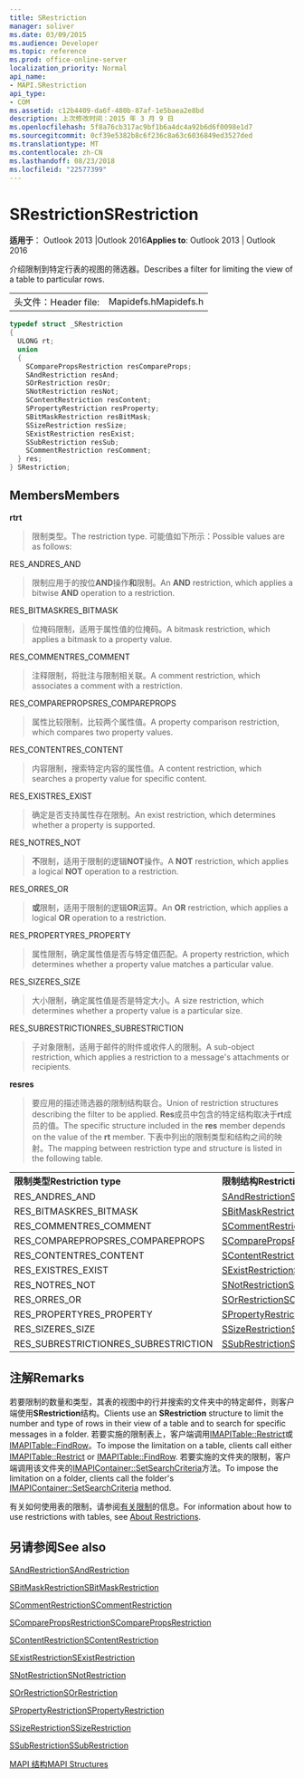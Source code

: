 ```yaml
---
title: SRestriction
manager: soliver
ms.date: 03/09/2015
ms.audience: Developer
ms.topic: reference
ms.prod: office-online-server
localization_priority: Normal
api_name:
- MAPI.SRestriction
api_type:
- COM
ms.assetid: c12b4409-da6f-480b-87af-1e5baea2e8bd
description: 上次修改时间：2015 年 3 月 9 日
ms.openlocfilehash: 5f8a76cb317ac9bf1b6a4dc4a92b6d6f0098e1d7
ms.sourcegitcommit: 0cf39e5382b8c6f236c8a63c6036849ed3527ded
ms.translationtype: MT
ms.contentlocale: zh-CN
ms.lasthandoff: 08/23/2018
ms.locfileid: "22577399"
---
```

# <a name="srestriction"></a><span data-ttu-id="9f77c-103">SRestriction</span><span class="sxs-lookup"><span data-stu-id="9f77c-103">SRestriction</span></span>

  
  
<span data-ttu-id="9f77c-104">**适用于**： Outlook 2013 |Outlook 2016</span><span class="sxs-lookup"><span data-stu-id="9f77c-104">**Applies to**: Outlook 2013 | Outlook 2016</span></span> 
  
<span data-ttu-id="9f77c-105">介绍限制到特定行表的视图的筛选器。</span><span class="sxs-lookup"><span data-stu-id="9f77c-105">Describes a filter for limiting the view of a table to particular rows.</span></span> 
  
|||
|:-----|:-----|
|<span data-ttu-id="9f77c-106">头文件：</span><span class="sxs-lookup"><span data-stu-id="9f77c-106">Header file:</span></span>  <br/> |<span data-ttu-id="9f77c-107">Mapidefs.h</span><span class="sxs-lookup"><span data-stu-id="9f77c-107">Mapidefs.h</span></span>  <br/> |
   
```cpp
typedef struct _SRestriction
{
  ULONG rt;
  union
  {
    SComparePropsRestriction resCompareProps;
    SAndRestriction resAnd;
    SOrRestriction resOr;
    SNotRestriction resNot;
    SContentRestriction resContent;
    SPropertyRestriction resProperty;
    SBitMaskRestriction resBitMask;
    SSizeRestriction resSize;
    SExistRestriction resExist;
    SSubRestriction resSub;
    SCommentRestriction resComment;
  } res;
} SRestriction;

```

## <a name="members"></a><span data-ttu-id="9f77c-108">Members</span><span class="sxs-lookup"><span data-stu-id="9f77c-108">Members</span></span>

 <span data-ttu-id="9f77c-109">**rt**</span><span class="sxs-lookup"><span data-stu-id="9f77c-109">**rt**</span></span>
  
> <span data-ttu-id="9f77c-110">限制类型。</span><span class="sxs-lookup"><span data-stu-id="9f77c-110">The restriction type.</span></span> <span data-ttu-id="9f77c-111">可能值如下所示：</span><span class="sxs-lookup"><span data-stu-id="9f77c-111">Possible values are as follows:</span></span> 
    
<span data-ttu-id="9f77c-112">RES_AND</span><span class="sxs-lookup"><span data-stu-id="9f77c-112">RES_AND</span></span> 
  
> <span data-ttu-id="9f77c-113">限制应用于的按位**AND**操作**和**限制。</span><span class="sxs-lookup"><span data-stu-id="9f77c-113">An **AND** restriction, which applies a bitwise **AND** operation to a restriction.</span></span> 
    
<span data-ttu-id="9f77c-114">RES_BITMASK</span><span class="sxs-lookup"><span data-stu-id="9f77c-114">RES_BITMASK</span></span> 
  
> <span data-ttu-id="9f77c-115">位掩码限制，适用于属性值的位掩码。</span><span class="sxs-lookup"><span data-stu-id="9f77c-115">A bitmask restriction, which applies a bitmask to a property value.</span></span>
    
<span data-ttu-id="9f77c-116">RES_COMMENT</span><span class="sxs-lookup"><span data-stu-id="9f77c-116">RES_COMMENT</span></span> 
  
> <span data-ttu-id="9f77c-117">注释限制，将批注与限制相关联。</span><span class="sxs-lookup"><span data-stu-id="9f77c-117">A comment restriction, which associates a comment with a restriction.</span></span>
    
<span data-ttu-id="9f77c-118">RES_COMPAREPROPS</span><span class="sxs-lookup"><span data-stu-id="9f77c-118">RES_COMPAREPROPS</span></span> 
  
> <span data-ttu-id="9f77c-119">属性比较限制，比较两个属性值。</span><span class="sxs-lookup"><span data-stu-id="9f77c-119">A property comparison restriction, which compares two property values.</span></span>
    
<span data-ttu-id="9f77c-120">RES_CONTENT</span><span class="sxs-lookup"><span data-stu-id="9f77c-120">RES_CONTENT</span></span> 
  
> <span data-ttu-id="9f77c-121">内容限制，搜索特定内容的属性值。</span><span class="sxs-lookup"><span data-stu-id="9f77c-121">A content restriction, which searches a property value for specific content.</span></span>
    
<span data-ttu-id="9f77c-122">RES_EXIST</span><span class="sxs-lookup"><span data-stu-id="9f77c-122">RES_EXIST</span></span> 
  
> <span data-ttu-id="9f77c-123">确定是否支持属性存在限制。</span><span class="sxs-lookup"><span data-stu-id="9f77c-123">An exist restriction, which determines whether a property is supported.</span></span>
    
<span data-ttu-id="9f77c-124">RES_NOT</span><span class="sxs-lookup"><span data-stu-id="9f77c-124">RES_NOT</span></span> 
  
> <span data-ttu-id="9f77c-125">**不**限制，适用于限制的逻辑**NOT**操作。</span><span class="sxs-lookup"><span data-stu-id="9f77c-125">A **NOT** restriction, which applies a logical **NOT** operation to a restriction.</span></span> 
    
<span data-ttu-id="9f77c-126">RES_OR</span><span class="sxs-lookup"><span data-stu-id="9f77c-126">RES_OR</span></span> 
  
> <span data-ttu-id="9f77c-127">**或**限制，适用于限制的逻辑**OR**运算。</span><span class="sxs-lookup"><span data-stu-id="9f77c-127">An **OR** restriction, which applies a logical **OR** operation to a restriction.</span></span> 
    
<span data-ttu-id="9f77c-128">RES_PROPERTY</span><span class="sxs-lookup"><span data-stu-id="9f77c-128">RES_PROPERTY</span></span> 
  
> <span data-ttu-id="9f77c-129">属性限制，确定属性值是否与特定值匹配。</span><span class="sxs-lookup"><span data-stu-id="9f77c-129">A property restriction, which determines whether a property value matches a particular value.</span></span>
    
<span data-ttu-id="9f77c-130">RES_SIZE</span><span class="sxs-lookup"><span data-stu-id="9f77c-130">RES_SIZE</span></span> 
  
> <span data-ttu-id="9f77c-131">大小限制，确定属性值是否是特定大小。</span><span class="sxs-lookup"><span data-stu-id="9f77c-131">A size restriction, which determines whether a property value is a particular size.</span></span>
    
<span data-ttu-id="9f77c-132">RES_SUBRESTRICTION</span><span class="sxs-lookup"><span data-stu-id="9f77c-132">RES_SUBRESTRICTION</span></span> 
  
> <span data-ttu-id="9f77c-133">子对象限制，适用于邮件的附件或收件人的限制。</span><span class="sxs-lookup"><span data-stu-id="9f77c-133">A sub-object restriction, which applies a restriction to a message's attachments or recipients.</span></span>
    
 <span data-ttu-id="9f77c-134">**res**</span><span class="sxs-lookup"><span data-stu-id="9f77c-134">**res**</span></span>
  
> <span data-ttu-id="9f77c-135">要应用的描述筛选器的限制结构联合。</span><span class="sxs-lookup"><span data-stu-id="9f77c-135">Union of restriction structures describing the filter to be applied.</span></span> <span data-ttu-id="9f77c-136">**Res**成员中包含的特定结构取决于**rt**成员的值。</span><span class="sxs-lookup"><span data-stu-id="9f77c-136">The specific structure included in the **res** member depends on the value of the **rt** member.</span></span> <span data-ttu-id="9f77c-137">下表中列出的限制类型和结构之间的映射。</span><span class="sxs-lookup"><span data-stu-id="9f77c-137">The mapping between restriction type and structure is listed in the following table.</span></span> 
    
|||
|:-----|:-----|
|<span data-ttu-id="9f77c-138">**限制类型**</span><span class="sxs-lookup"><span data-stu-id="9f77c-138">**Restriction type**</span></span> <br/> |<span data-ttu-id="9f77c-139">**限制结构**</span><span class="sxs-lookup"><span data-stu-id="9f77c-139">**Restriction structure**</span></span> <br/> |
|<span data-ttu-id="9f77c-140">RES_AND</span><span class="sxs-lookup"><span data-stu-id="9f77c-140">RES_AND</span></span>  <br/> |[<span data-ttu-id="9f77c-141">SAndRestriction</span><span class="sxs-lookup"><span data-stu-id="9f77c-141">SAndRestriction</span></span>](sandrestriction.md) <br/> |
|<span data-ttu-id="9f77c-142">RES_BITMASK</span><span class="sxs-lookup"><span data-stu-id="9f77c-142">RES_BITMASK</span></span>  <br/> |[<span data-ttu-id="9f77c-143">SBitMaskRestriction</span><span class="sxs-lookup"><span data-stu-id="9f77c-143">SBitMaskRestriction</span></span>](sbitmaskrestriction.md) <br/> |
|<span data-ttu-id="9f77c-144">RES_COMMENT</span><span class="sxs-lookup"><span data-stu-id="9f77c-144">RES_COMMENT</span></span>  <br/> |[<span data-ttu-id="9f77c-145">SCommentRestriction</span><span class="sxs-lookup"><span data-stu-id="9f77c-145">SCommentRestriction</span></span>](scommentrestriction.md) <br/> |
|<span data-ttu-id="9f77c-146">RES_COMPAREPROPS</span><span class="sxs-lookup"><span data-stu-id="9f77c-146">RES_COMPAREPROPS</span></span>  <br/> |[<span data-ttu-id="9f77c-147">SComparePropsRestriction</span><span class="sxs-lookup"><span data-stu-id="9f77c-147">SComparePropsRestriction</span></span>](scomparepropsrestriction.md) <br/> |
|<span data-ttu-id="9f77c-148">RES_CONTENT</span><span class="sxs-lookup"><span data-stu-id="9f77c-148">RES_CONTENT</span></span>  <br/> |[<span data-ttu-id="9f77c-149">SContentRestriction</span><span class="sxs-lookup"><span data-stu-id="9f77c-149">SContentRestriction</span></span>](scontentrestriction.md) <br/> |
|<span data-ttu-id="9f77c-150">RES_EXIST</span><span class="sxs-lookup"><span data-stu-id="9f77c-150">RES_EXIST</span></span>  <br/> |[<span data-ttu-id="9f77c-151">SExistRestriction</span><span class="sxs-lookup"><span data-stu-id="9f77c-151">SExistRestriction</span></span>](sexistrestriction.md) <br/> |
|<span data-ttu-id="9f77c-152">RES_NOT</span><span class="sxs-lookup"><span data-stu-id="9f77c-152">RES_NOT</span></span>  <br/> |[<span data-ttu-id="9f77c-153">SNotRestriction</span><span class="sxs-lookup"><span data-stu-id="9f77c-153">SNotRestriction</span></span>](snotrestriction.md) <br/> |
|<span data-ttu-id="9f77c-154">RES_OR</span><span class="sxs-lookup"><span data-stu-id="9f77c-154">RES_OR</span></span>  <br/> |[<span data-ttu-id="9f77c-155">SOrRestriction</span><span class="sxs-lookup"><span data-stu-id="9f77c-155">SOrRestriction</span></span>](sorrestriction.md) <br/> |
|<span data-ttu-id="9f77c-156">RES_PROPERTY</span><span class="sxs-lookup"><span data-stu-id="9f77c-156">RES_PROPERTY</span></span>  <br/> |[<span data-ttu-id="9f77c-157">SPropertyRestriction</span><span class="sxs-lookup"><span data-stu-id="9f77c-157">SPropertyRestriction</span></span>](spropertyrestriction.md) <br/> |
|<span data-ttu-id="9f77c-158">RES_SIZE</span><span class="sxs-lookup"><span data-stu-id="9f77c-158">RES_SIZE</span></span>  <br/> |[<span data-ttu-id="9f77c-159">SSizeRestriction</span><span class="sxs-lookup"><span data-stu-id="9f77c-159">SSizeRestriction</span></span>](ssizerestriction.md) <br/> |
|<span data-ttu-id="9f77c-160">RES_SUBRESTRICTION</span><span class="sxs-lookup"><span data-stu-id="9f77c-160">RES_SUBRESTRICTION</span></span>  <br/> |[<span data-ttu-id="9f77c-161">SSubRestriction</span><span class="sxs-lookup"><span data-stu-id="9f77c-161">SSubRestriction</span></span>](ssubrestriction.md) <br/> |
   
## <a name="remarks"></a><span data-ttu-id="9f77c-162">注解</span><span class="sxs-lookup"><span data-stu-id="9f77c-162">Remarks</span></span>

<span data-ttu-id="9f77c-163">若要限制的数量和类型，其表的视图中的行并搜索的文件夹中的特定邮件，则客户端使用**SRestriction**结构。</span><span class="sxs-lookup"><span data-stu-id="9f77c-163">Clients use an **SRestriction** structure to limit the number and type of rows in their view of a table and to search for specific messages in a folder.</span></span> <span data-ttu-id="9f77c-164">若要实施的限制表上，客户端调用[IMAPITable::Restrict](imapitable-restrict.md)或[IMAPITable::FindRow](imapitable-findrow.md)。</span><span class="sxs-lookup"><span data-stu-id="9f77c-164">To impose the limitation on a table, clients call either [IMAPITable::Restrict](imapitable-restrict.md) or [IMAPITable::FindRow](imapitable-findrow.md).</span></span> <span data-ttu-id="9f77c-165">若要实施的文件夹的限制，客户端调用该文件夹的[IMAPIContainer::SetSearchCriteria](imapicontainer-setsearchcriteria.md)方法。</span><span class="sxs-lookup"><span data-stu-id="9f77c-165">To impose the limitation on a folder, clients call the folder's [IMAPIContainer::SetSearchCriteria](imapicontainer-setsearchcriteria.md) method.</span></span> 
  
<span data-ttu-id="9f77c-166">有关如何使用表的限制，请参阅[有关限制](about-restrictions.md)的信息。</span><span class="sxs-lookup"><span data-stu-id="9f77c-166">For information about how to use restrictions with tables, see [About Restrictions](about-restrictions.md).</span></span> 
  
## <a name="see-also"></a><span data-ttu-id="9f77c-167">另请参阅</span><span class="sxs-lookup"><span data-stu-id="9f77c-167">See also</span></span>



[<span data-ttu-id="9f77c-168">SAndRestriction</span><span class="sxs-lookup"><span data-stu-id="9f77c-168">SAndRestriction</span></span>](sandrestriction.md)
  
[<span data-ttu-id="9f77c-169">SBitMaskRestriction</span><span class="sxs-lookup"><span data-stu-id="9f77c-169">SBitMaskRestriction</span></span>](sbitmaskrestriction.md)
  
[<span data-ttu-id="9f77c-170">SCommentRestriction</span><span class="sxs-lookup"><span data-stu-id="9f77c-170">SCommentRestriction</span></span>](scommentrestriction.md)
  
[<span data-ttu-id="9f77c-171">SComparePropsRestriction</span><span class="sxs-lookup"><span data-stu-id="9f77c-171">SComparePropsRestriction</span></span>](scomparepropsrestriction.md)
  
[<span data-ttu-id="9f77c-172">SContentRestriction</span><span class="sxs-lookup"><span data-stu-id="9f77c-172">SContentRestriction</span></span>](scontentrestriction.md)
  
[<span data-ttu-id="9f77c-173">SExistRestriction</span><span class="sxs-lookup"><span data-stu-id="9f77c-173">SExistRestriction</span></span>](sexistrestriction.md)
  
[<span data-ttu-id="9f77c-174">SNotRestriction</span><span class="sxs-lookup"><span data-stu-id="9f77c-174">SNotRestriction</span></span>](snotrestriction.md)
  
[<span data-ttu-id="9f77c-175">SOrRestriction</span><span class="sxs-lookup"><span data-stu-id="9f77c-175">SOrRestriction</span></span>](sorrestriction.md)
  
[<span data-ttu-id="9f77c-176">SPropertyRestriction</span><span class="sxs-lookup"><span data-stu-id="9f77c-176">SPropertyRestriction</span></span>](spropertyrestriction.md)
  
[<span data-ttu-id="9f77c-177">SSizeRestriction</span><span class="sxs-lookup"><span data-stu-id="9f77c-177">SSizeRestriction</span></span>](ssizerestriction.md)
  
[<span data-ttu-id="9f77c-178">SSubRestriction</span><span class="sxs-lookup"><span data-stu-id="9f77c-178">SSubRestriction</span></span>](ssubrestriction.md)


[<span data-ttu-id="9f77c-179">MAPI 结构</span><span class="sxs-lookup"><span data-stu-id="9f77c-179">MAPI Structures</span></span>](mapi-structures.md)

